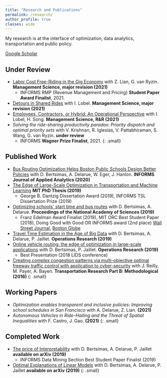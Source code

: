 ```yaml
---
title: "Research and Publications"
permalink: /research/
author_profile: true
classes: wide
---
```

My research is at the interface of optimization, data analytics, transportation and public policy.

<a href="https://scholar.google.com/citations?user=ffqbs_0AAAAJ&hl=en" class="btn btn--primary"><i class="fas a-graduation-cap" aria-hidden="true"></i> Google Scholar</a>

## Under Review
- [Labor Cost Free-Riding in the Gig Economy](https://papers.ssrn.com/sol3/papers.cfm?abstract_id=3775888) with Z. Lian, G. van Ryzin. **Management Science, major revision (2021)**
    - <i class="fas fa-award" aria-hidden="true"></i> INFORMS RMP (Revenue Management and Pricing) **Student Paper Award Finalist**, 2021.
- [Detours in Shared Rides](https://papers.ssrn.com/sol3/papers.cfm?abstract_id=3711072) with I. Lobel. **Management Science, major revision (2021)**
- [Employees, Contractors, or Hybrid: An Operational Perspective](https://papers.ssrn.com/sol3/papers.cfm?abstract_id=3878215) with I. Lobel, H. Song. **Management Science, R&R (2021)**
- _Solving the ride-sharing productivity paradox: Priority dispatch and optimal priority sets_ with V. Krishnan, R. Iglesias, V. Pattabhiraman, S. Wang, G. van Ryzin. **under review**
    - <i class="fas fa-award" aria-hidden="true"></i> INFORMS **Wagner Prize Finalist**, 2021.
{: .small}

## Published Work
- [Bus Routing Optimization Helps Boston Public Schools Design Better Policies](https://pubsonline.informs.org/doi/10.1287/inte.2019.1015) with D. Bertsimas, A. Delarue, W. Eger, J. Hanlon. **INFORMS Journal of Applied Analytics (2020)**
- [The Edge of Large-Scale Optimization in Transportation and Machine Learning](/assets/papers/sebastienmartin_thesis.pdf) **MIT PhD Thesis (2019)**
    - <i class="fas fa-award" aria-hidden="true"></i> George B. Dantzig Dissertation Award (2019), INFORMS TSL Dissertation Prize (2019)
- [Optimizing schools' start time and bus routes](https://doi.org/10.1073/pnas.1811462116) with D. Bertsimas, A. Delarue. **Proceedings of the National Academy of Sciences (2019)** 
    - <i class="fas fa-award" aria-hidden="true"></i> Franz Edelman Award Finalist (2019), MIT ORC Best Student Paper (2018), Doing Good with Good OR INFORMS award (2nd place) <i class="fas fa-newspaper" aria-hidden="true"></i> [Wall Street Journal](https://www.wsj.com/articles/how-do-you-fix-a-school-bus-problem-call-mit-1502456400), [Boston Globe](https://apps.bostonglobe.com/ideas/graphics/2018/09/equity-machine/)
-  [Travel Time Estimation in the Age of Big Data](https://pubsonline.informs.org/doi/10.1287/opre.2018.1784) with D. Bertsimas, A. Delarue, P. Jaillet. **Operations Research (2019)**
- [Online vehicle routing: the edge of optimization in large-scale applications](https://pubsonline.informs.org/doi/10.1287/opre.2018.1763) with D. Bertsimas, P. Jaillet. **Operations Research (2019)**
   - <i class="fas fa-award" aria-hidden="true"></i> Best Presentation (2018 LIDS conference)
- [Creating complex congestion patterns via multi-objective optimal freeway traffic control with application to cyber-security](https://www.sciencedirect.com/science/article/pii/S0191261516303307) with J. Reilly, M. Payer, A. Bayen. **Transportation Research Part B: Methodological (2016)**
{: .small}

## Working Papers

- *Optimization enables transparent and inclusive policies: Improving school schedules in San Francisco* with A. Delarue, Z. Lian. **(2021)**
- *Autonomous Vehicles in Ride-Hailing and the Threat of Spatial Inequalities* with F. Castro, J. Gao. **(2021)**
{: .small}

## Completed Work

- [The price of Interpretability](https://arxiv.org/abs/1907.03419) with D. Bertsimas, A. Delarue, P. Jaillet **available on arXiv (2019)**
   - <i class="fas fa-award" aria-hidden="true"></i> INFORMS Data Mining Section Best Student Paper Finalist (2019)
- [Optimal Explanations of Linear Models](https://arxiv.org/abs/1907.04669) with D. Bertsimas, A. Delarue, P. Jaillet **available on arXiv (2019)**
{: .small}


